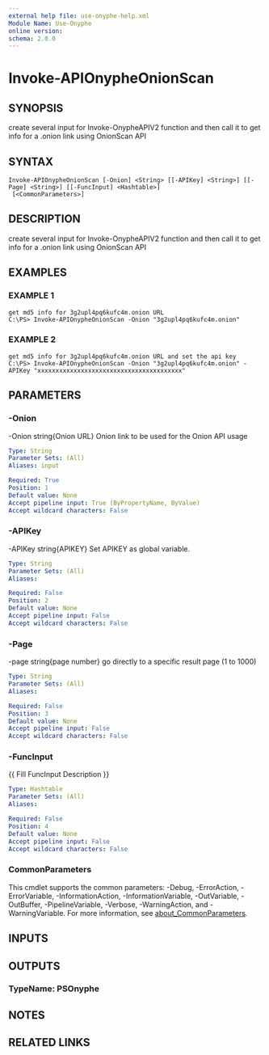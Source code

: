 ```yaml
---
external help file: use-onyphe-help.xml
Module Name: Use-Onyphe
online version:
schema: 2.0.0
---
```


# Invoke-APIOnypheOnionScan

## SYNOPSIS
create several input for Invoke-OnypheAPIV2 function and then call it to get info for a .onion link using OnionScan API

## SYNTAX

```
Invoke-APIOnypheOnionScan [-Onion] <String> [[-APIKey] <String>] [[-Page] <String>] [[-FuncInput] <Hashtable>]
 [<CommonParameters>]
```

## DESCRIPTION
create several input for Invoke-OnypheAPIV2 function and then call it to get info for a .onion link using OnionScan API

## EXAMPLES

### EXAMPLE 1
```
get md5 info for 3g2upl4pq6kufc4m.onion URL
C:\PS> Invoke-APIOnypheOnionScan -Onion "3g2upl4pq6kufc4m.onion"
```

### EXAMPLE 2
```
get md5 info for 3g2upl4pq6kufc4m.onion URL and set the api key
C:\PS> Invoke-APIOnypheOnionScan -Onion "3g2upl4pq6kufc4m.onion" -APIKey "xxxxxxxxxxxxxxxxxxxxxxxxxxxxxxxxxxxxxxxx"
```

## PARAMETERS

### -Onion
-Onion string{Onion URL}
Onion link to be used for the Onion API usage

```yaml
Type: String
Parameter Sets: (All)
Aliases: input

Required: True
Position: 1
Default value: None
Accept pipeline input: True (ByPropertyName, ByValue)
Accept wildcard characters: False
```

### -APIKey
-APIKey string{APIKEY}
Set APIKEY as global variable.

```yaml
Type: String
Parameter Sets: (All)
Aliases:

Required: False
Position: 2
Default value: None
Accept pipeline input: False
Accept wildcard characters: False
```

### -Page
-page string{page number}
go directly to a specific result page (1 to 1000)

```yaml
Type: String
Parameter Sets: (All)
Aliases:

Required: False
Position: 3
Default value: None
Accept pipeline input: False
Accept wildcard characters: False
```

### -FuncInput
{{ Fill FuncInput Description }}

```yaml
Type: Hashtable
Parameter Sets: (All)
Aliases:

Required: False
Position: 4
Default value: None
Accept pipeline input: False
Accept wildcard characters: False
```

### CommonParameters
This cmdlet supports the common parameters: -Debug, -ErrorAction, -ErrorVariable, -InformationAction, -InformationVariable, -OutVariable, -OutBuffer, -PipelineVariable, -Verbose, -WarningAction, and -WarningVariable. For more information, see [about_CommonParameters](http://go.microsoft.com/fwlink/?LinkID=113216).

## INPUTS

## OUTPUTS

### TypeName: PSOnyphe
## NOTES

## RELATED LINKS
